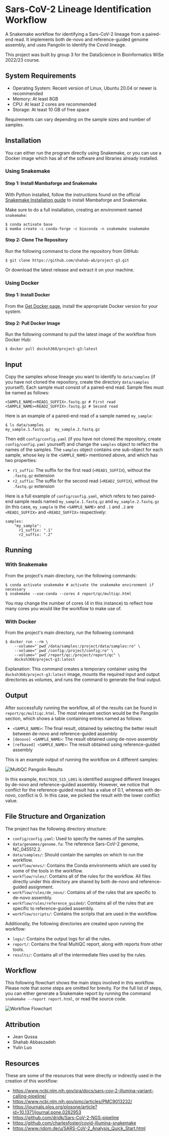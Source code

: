# Sars-CoV-2 Lineage Identification Workflow

A Snakemake workflow for identifying a Sars-CoV-2 lineage from a paired-end
read. It implements both de-novo and reference-guided genome assembly, and uses
Pangolin to identify the Covid lineage.

This project was built by group 3 for the DataScience in Bioinformatics WiSe
2022/23 course.

## System Requirements

- Operating System: Recent version of Linux, Ubuntu 20.04 or newer is recommended
- Memory: At least 8GB
- CPU: At least 2 cores are recommended
- Storage: At least 10 GB of free space

Requirements can vary depending on the sample sizes and number of samples.

## Installation

You can either run the program directly using Snakemake, or you can use a
Docker image which has all of the software and libraries already installed.

### Using Snakemake

#### Step 1: Install Mambaforge and Snakemake

With Python installed, follow the instructions found on the official [Snakemake
Installation
guide](https://snakemake.readthedocs.io/en/stable/getting_started/installation.html)
to install Mambaforge and Snakemake.

Make sure to do a full installation, creating an environment named `snakemake`:

```
$ conda activate base
$ mamba create -c conda-forge -c bioconda -n snakemake snakemake
```

#### Step 2: Clone The Repository

Run the following command to clone the repository from GitHub:

```
$ git clone https://github.com/shahab-ab/project-g3.git
```

Or download the latest release and extract it on your machine.

### Using Docker

#### Step 1: Install Docker

From the [Get Docker page](https://docs.docker.com/get-docker/), install the
appropriate Docker version for your system.

#### Step 2: Pull Docker Image

Run the following command to pull the latest image of the workflow from Docker
Hub:

```
$ docker pull docksh360/project-g3:latest
```

## Input

Copy the samples whose lineage you want to identify to `data/samples` (if you
have not cloned the repository, create the directory `data/samples` yourself).
Each sample must consist of a paired-end read. Sample files must be named as
follows:

```
<SAMPLE_NAME><READ1_SUFFIX>.fastq.gz # First read
<SAMPLE_NAME><READ2_SUFFIX>.fastq.gz # Second read
```

Here is an example of a paired-end read of a sample named `my_sample`:

```
$ ls data/samples
my_sample.1.fastq.gz  my_sample.2.fastq.gz
```

Then edit `config/config.yaml` (if you have not cloned the repository, create
`config/config.yaml` yourself) and change the `samples` object to reflect the
names of the samples. The `samples` object contains one sub-object for each
sample, whose key is the `<SAMPLE_NAME>` mentioned above, and which has two
properties:

- `r1_suffix`: The suffix for the first read (`<READ1_SUFFIX`), without the `.fastq.gz` extension
- `r2_suffix`: The suffix for the second read (`<READ2_SUFFIX`), without the `.fastq.gz` extension

Here is a full example of `config/config.yaml`, which refers to two paired-end
sample reads named `my_sample.1.fastq.gz` and `my_sample.2.fastq.gz` (in this
case, `my_sample` is the `<SAMPLE_NAME>` and `.1` and `.2` are `<READ1_SUFFIX>`
and `<READ2_SUFFIX>` respectively:

```
samples:
    "my_sample":
      r1_suffix: ".1"
      r2_suffix: ".2"
```

## Running

### With Snakemake

From the project's main directory, run the following commands:

```
$ conda activate snakemake # activate the snakemake environment if necessary
$ snakemake --use-conda --cores 4 report/qc/multiqc.html
```

You may change the number of cores (4 in this instance) to reflect how many
cores you would like the workflow to make use of.

### With Docker

From the project's main directory, run the following command:

```
$ docker run --rm \
	--volume="`pwd`/data/samples:/project/data/samples:ro" \
	--volume="`pwd`/config:/project/config:ro" \
	--volume="`pwd`/report/qc:/project/report/qc" \
	docksh360/project-g3:latest
```

Explanation: This command creates a temporary container using the
`docksh360/project-g3:latest` image, mounts the required input and output
directories as volumes, and runs the command to generate the final output.

## Output

After successfully running the workflow, all of the results can be found in
`report/qc/multiqc.html`. The most relevant section would be the Pangolin
section, which shows a table containing entries named as follows:

- `<SAMPLE_NAME>`: The final result, obtained by selecting the better result between de-novo and reference-guided assembly
- `[denovo] <SAMPLE_NAME>`: The result obtained using de-novo assembly
- `[refbased] <SAMPLE_NAME>`: The result obtained using reference-guided assembly

This is an example output of running the workflow on 4 different samples:

![MultiQC Pangolin Results](images/multiqc.png)

In this example, `RV417026_S15_L001` is identified assigned different lineages
by de-novo and reference-guided assembly. However, we notice that conflict for
the reference-guided result has a value of 0.1, whereas with de-novo, conflict
is 0. In this case, we picked the result with the lower conflict value.

## File Structure and Organization

The project has the following directory structure:

- `config/config.yaml`: Used to specify the names of the samples.
- `data/genomes/genome.fa`: The reference Sars-CoV-2 genome, NC_045512.2.
- `data/samples/`: Should contain the samples on which to run the workflow.
- `workflow/envs/`: Contains the Conda environments which are used by some of the tools in the workflow.
- `workflow/rules/`: Contains all of the rules for the workflow. All files directly under this directory are shared by both de-novo and reference-guided assignment.
- `workflow/rules/de_novo/`: Contains all of the rules that are specific to de-novo assembly.
- `workflow/rules/reference_guided/`: Contains all of the rules that are specific to reference-guided assembly.
- `workflow/scripts/`: Contains the scripts that are used in the workflow.

Additionally, the following directories are created upon running the workflow:

- `logs/`: Contains the output logs for all the rules.
- `report/`: Contains the final MultiQC report, along with reports from other tools.
- `results/`: Contains all of the intermediate files used by the rules.

## Workflow

This following flowchart shows the main steps involved in this workflow. Please
note that some steps are omitted for brevity. For the full list of steps, you
can either generate a Snakemake report by running the command `snakemake
--report report.html`, or read the source code.

![Workflow Flowchart](images/flowchart.png)

## Attribution

- Jean Qussa
- Shahab Abbaszadeh
- Yulin Luo

## Resources

These are some of the resources that were directly or indirectly used in the
creation of this workflow:

- https://www.ncbi.nlm.nih.gov/sra/docs/sars-cov-2-illumina-variant-calling-pipeline/
- https://www.ncbi.nlm.nih.gov/pmc/articles/PMC9013232/
- https://journals.plos.org/plosone/article?id=10.1371/journal.pone.0262953
- https://github.com/dridk/Sars-CoV-2-NGS-pipeline
- https://github.com/charlesfoster/covid-illumina-snakemake
- https://www.ridom.de/u/SARS-CoV-2_Analysis_Quick_Start.html

